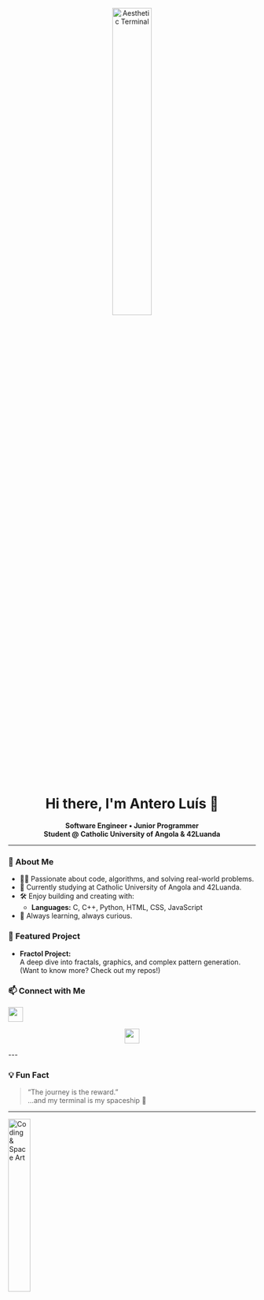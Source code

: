 <!-- Banner or Profile Image -->

<p align="center">
  <img src="https://user-images.githubusercontent.com/74038190/219923809-b86dc415-a0c2-4a38-bc88-ad6cf06395a8.gif" alt="Aesthetic Terminal" width="40%"/>
</p>

<h1 align="center">Hi there, I'm Antero Luís 👋</h1>

<p align="center">
  <b>Software Engineer • Junior Programmer<br>
  Student @ Catholic University of Angola & 42Luanda</b>
</p>

---

### 🚀 About Me

- 👨‍💻 Passionate about code, algorithms, and solving real-world problems.
- 🏫 Currently studying at Catholic University of Angola and 42Luanda.
- 🛠️ Enjoy building and creating with:
  - **Languages:** C, C++, Python, HTML, CSS, JavaScript
- 🌌 Always learning, always curious.

### 🌟 Featured Project

- **Fractol Project:**  
  A deep dive into fractals, graphics, and complex pattern generation.  
  (Want to know more? Check out my repos!)

### 📫 Connect with Me

<p align="left" alt="teste" height="30">
  <a href="https://www.linkedin.com/in/antero-franciso-8a6466277">
    <img height="30" src="https://skillicons.dev/icons?i=linkedin" />
  </a>
</p>


<p align="center" alt="teste" height="30">
  <a href="https://skillicons.dev">
    <img height="30" src="https://skillicons.dev/icons?i=cpp,cs,c,py,html,css,js,react,linux,postgres,postman,dotnet,git,vim" />
  </a>
</p>
---

### 💡 Fun Fact

> “The journey is the reward.”  
> ...and my terminal is my spaceship 🚀

---

<p align="left">
  <img src="https://user-images.githubusercontent.com/74038190/212748842-9fcbad5b-6173-4175-8a61-521f3dbb7514.gif" alt="Coding & Space Art" width="30%"/>
</p>
